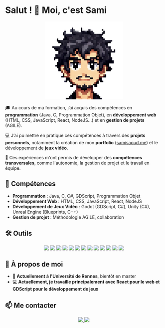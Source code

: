 # Salut ! 👋 Moi, c'est Sami  

<p align="center">
  <img src="banner.png" width="250" height="250" alt="Image de profil">
</p>

🎓 Au cours de ma formation, j’ai acquis des compétences en **programmation** (Java, C, Programmation Objet), en **développement web** (HTML, CSS, JavaScript, React, NodeJS...) et en **gestion de projets** (AGILE).  

💻 J’ai pu mettre en pratique ces compétences à travers des **projets personnels**, notamment la création de mon **portfolio** ([samisaoud.me](https://samisaoud.me)) et le développement de **jeux vidéo**.  

🚀 Ces expériences m'ont permis de développer des **compétences transversales**, comme l'autonomie, la gestion de projet et le travail en équipe.  

## 🔹 Compétences  
- **Programmation** : Java, C, C#, GDScript, Programmation Objet  
- **Développement Web** : HTML, CSS, JavaScript, React, NodeJS  
- **Développement de Jeux Vidéo** : Godot (GDScript, C#), Unity (C#), Unreal Engine (Blueprints, C++)  
- **Gestion de projet** : Méthodologie AGILE, collaboration  

## 🛠️ Outils  

<p align="center">
  <img src="https://img.shields.io/badge/-HTML-orange?style=flat-square&logo=html5" />
  <img src="https://img.shields.io/badge/-CSS-blue?style=flat-square&logo=css3" />
  <img src="https://img.shields.io/badge/-JavaScript-yellow?style=flat-square&logo=javascript" />
  <img src="https://img.shields.io/badge/-React-blue?style=flat-square&logo=react" />
  <img src="https://img.shields.io/badge/-NodeJS-green?style=flat-square&logo=node.js" />
  <img src="https://img.shields.io/badge/-C-blue?style=flat-square&logo=c" />
  <img src="https://img.shields.io/badge/-C++-blue?style=flat-square&logo=c%2B%2B" />
  <img src="https://img.shields.io/badge/-C%23-purple?style=flat-square&logo=csharp" />
  <img src="https://img.shields.io/badge/-GDScript-lightgrey?style=flat-square&logo=godotengine" />
  <img src="https://img.shields.io/badge/-Godot-478CBF?style=flat-square&logo=godotengine" />
  <img src="https://img.shields.io/badge/-Unity-black?style=flat-square&logo=unity" />
  <img src="https://img.shields.io/badge/-Unreal%20Engine-black?style=flat-square&logo=unrealengine" />
  <img src="https://img.shields.io/badge/-Git-black?style=flat-square&logo=git" />
</p>

## 📌 À propos de moi  
- 📖 **Actuellement à l'Université de Rennes**, bientôt en master  
- 💻 **Actuellement, je travaille principalement avec React pour le web et GDScript pour le développement de jeux**  

## 📫 Me contacter  

<p align="center">
  <a href="https://www.linkedin.com/in/sami-saoud-446836340/">
    <img src="https://img.shields.io/badge/-LinkedIn-blue?style=flat-square&logo=linkedin" />
  </a>
  <a href="mailto:sami.ssaoud@gmail.com">
    <img src="https://img.shields.io/badge/-Email-red?style=flat-square&logo=gmail" />
  </a>
</p>
